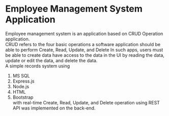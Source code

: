 # Employee Management System Application

Employee management system is an application based on CRUD Operation application. <br>
CRUD refers to the four basic operations a software application should be able to perform Create, Read, Update, and Delete In such apps, users must be able to  create data have
access to the data in the UI by reading the data, update or edit the data, and delete the data.<br>
A simple records system using <br>
1. MS SQL<br>
2. Express.js<br>
3. Node.js<br>
4. HTML<br>
5. Bootstrap<br>
with real-time Create, Read, Update, and Delete operation using REST
API was implemented on the back-end.<br>
